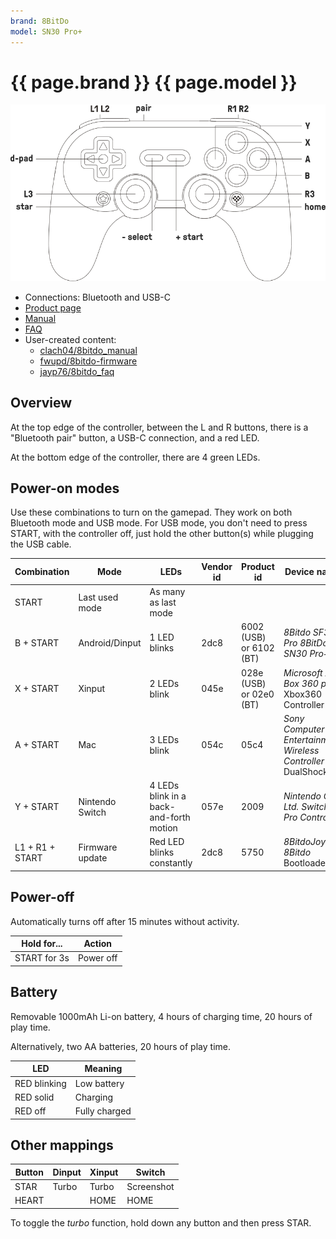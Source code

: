 ```yaml
---
brand: 8BitDo
model: SN30 Pro+
---
```


# {{ page.brand }} {{ page.model }}

<img class="drawing" src="8BitDo_SN30_Pro_Plus.svg" alt="Drawing of the {{ page.brand }} {{ page.model }} gamepad, showing all buttons.">

* Connections: Bluetooth and USB-C
* [Product page](https://www.8bitdo.com/sn30-pro-plus/)
* [Manual](https://download.8bitdo.com/Manual/Controller/SN30-Pro+/SN30_Pro+_Manual.pdf)
* [FAQ](https://support.8bitdo.com/faq/sn30-pro-plus.html)
* User-created content:
    * [clach04/8bitdo_manual](https://github.com/clach04/8bitdo_manual/)
    * [fwupd/8bitdo-firmware](https://github.com/fwupd/8bitdo-firmware)
    * [jayp76/8bitdo_faq](https://github.com/jayp76/8bitdo_faq/wiki)

## Overview

At the top edge of the controller, between the L and R buttons, there is a "Bluetooth pair" button, a USB-C connection, and a red LED.

At the bottom edge of the controller, there are 4 green LEDs.

## Power-on modes

Use these combinations to turn on the gamepad. They work on both Bluetooth mode and USB mode. For USB mode, you don't need to press START, with the controller off, just hold the other button(s) while plugging the USB cable.

Combination     | Mode            | LEDs                         | Vendor id | Product id | Device name                                                     |
--------------- | --------------- | --------------------------------------- | ---- | ---- | --------------------------------------------------------------- |
START           | Last used mode  | As many as last mode                    |      |      |                                                                 |
B + START       | Android/Dinput  | 1 LED blinks                            | 2dc8 | 6002 (USB) or 6102 (BT) | *8Bitdo SF30 Pro   8BitDo SN30 Pro+*         |
X + START       | Xinput          | 2 LEDs blink                            | 045e | 028e (USB) or 02e0 (BT) | *Microsoft X-Box 360 pad* Xbox360 Controller |
A + START       | Mac             | 3 LEDs blink                            | 054c | 05c4 | *Sony Computer Entertainment Wireless Controller* DualShock 4   |
Y + START       | Nintendo Switch | 4 LEDs blink in a back-and-forth motion | 057e | 2009 | *Nintendo Co., Ltd. Switch Pro Controller*                      |
L1 + R1 + START | Firmware update | Red LED blinks constantly               | 2dc8 | 5750 | *8BitdoJoy 8Bitdo* Bootloader                                   |

## Power-off

Automatically turns off after 15 minutes without activity.

Hold for...  | Action
------------ | ------
START for 3s | Power off

## Battery

Removable 1000mAh Li-on battery, 4 hours of charging time, 20 hours of play time.

Alternatively, two AA batteries, 20 hours of play time.

LED          | Meaning
------------ | -------
RED blinking | Low battery
RED solid    | Charging
RED off      | Fully charged

## Other mappings

Button | Dinput | Xinput | Switch
------ | ------ | ------ | ------
STAR   | Turbo  | Turbo  | Screenshot
HEART  |        | HOME   | HOME

To toggle the *turbo* function, hold down any button and then press STAR.
